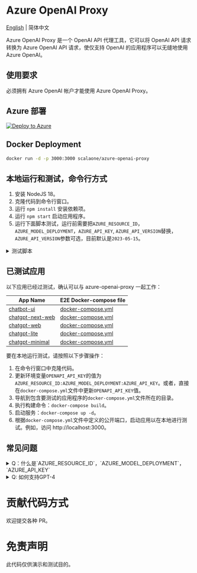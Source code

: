 # Azure OpenAI Proxy

[English](./README.en-US.md) | 简体中文

Azure OpenAI Proxy 是一个 OpenAI API 代理工具，它可以将 OpenAI API 请求转换为 Azure OpenAI API 请求，使仅支持 OpenAI 的应用程序可以无缝地使用 Azure OpenAI。

## 使用要求

必须拥有 Azure OpenAI 帐户才能使用 Azure OpenAI Proxy。

## Azure 部署

[![Deploy to Azure](https://aka.ms/deploytoazurebutton)](https://portal.azure.com/#create/Microsoft.Template/uri/https%3A%2F%2Fraw.githubusercontent.com%2Fscalaone%2Fazure-openai-proxy%2Fmain%2Fdeploy%2Fazure-deploy.json)

## Docker Deployment

```bash
docker run -d -p 3000:3000 scalaone/azure-openai-proxy
```

## 本地运行和测试，命令行方式

1. 安装 NodeJS 18。
2. 克隆代码到命令行窗口。
3. 运行 `npm install` 安装依赖项。
4. 运行 `npm start` 启动应用程序。
5. 运行下面脚本测试，运行前需要把`AZURE_RESOURCE_ID`，`AZURE_MODEL_DEPLOYMENT`，`AZURE_API_KEY`, `AZURE_API_VERSION`替换，`AZURE_API_VERSION`参数可选，目前默认是`2023-05-15`。

<details>
<summary>测试脚本</summary>

```bash
curl -X "POST" "http://localhost:3000/v1/chat/completions" \
-H 'Authorization: AZURE_RESOURCE_ID:AZURE_MODEL_DEPLOYMENT:AZURE_API_KEY:AZURE_API_VERSION' \
-H 'Content-Type: application/json; charset=utf-8' \
-d $'{
  "messages": [
    {
      "role": "system",
      "content": "You are an AI assistant that helps people find information."
    },
    {
      "role": "user",
      "content": "hi."
    }
  ],
  "temperature": 1,
  "model": "gpt-3.5-turbo",
  "stream": false
}'
```

</details>

## 已测试应用

以下应用已经过测试，确认可以与 azure-openai-proxy 一起工作：

| App Name                                                        | E2E Docker-compose file                                         |
| --------------------------------------------------------------- | --------------------------------------------------------------- |
| [chatbot-ui](https://github.com/mckaywrigley/chatbot-ui)        | [docker-compose.yml](./e2e/chatbot-ui/docker-compose.yml)       |
| [chatgpt-next-web](https://github.com/Yidadaa/ChatGPT-Next-Web) | [docker-compose.yml](./e2e/chatgpt-next-web/docker-compose.yml) |
| [chatgpt-web](https://github.com/Chanzhaoyu/chatgpt-web)        | [docker-compose.yml](./e2e/chatgpt-web/docker-compose.yml)      |
| [chatgpt-lite](https://github.com/blrchen/chatgpt-lite)         | [docker-compose.yml](./e2e/chatgpt-lite/docker-compose.yml)     |
| [chatgpt-minimal](https://github.com/blrchen/chatgpt-minimal)   | [docker-compose.yml](./e2e/chatgpt-minimal/docker-compose.yml)  |

要在本地运行测试，请按照以下步骤操作：

1. 在命令行窗口中克隆代码。
2. 更新环境变量`OPENAPI_API_KEY`的值为`AZURE_RESOURCE_ID:AZURE_MODEL_DEPLOYMENT:AZURE_API_KEY`。或者，直接在`docker-compose.yml`文件中更新`OPENAPI_API_KEY`值。
3. 导航到包含要测试的应用程序的`docker-compose.yml`文件所在的目录。
4. 执行构建命令：`docker-compose build`。
5. 启动服务：`docker-compose up -d`。
6. 根据`docker-compose.yml`文件中定义的公开端口，启动应用以在本地进行测试。例如，访问 http://localhost:3000。

## 常见问题

<details>
<summary>Q：什么是`AZURE_RESOURCE_ID`，`AZURE_MODEL_DEPLOYMENT`，`AZURE_API_KEY`</summary>
A: 可以在Azure的管理门户里查找，具体见下图标注

![resource-and-model](./resource-and-model.jpg)

</details>

<details>
<summary>Q: 如何支持GPT-4</summary>
A: 要使用GPT-4，请使用下列格式的key:

`AZURE_RESOURCE_ID:gpt-3.5-turbo|AZURE_MODEL_DEPLOYMENT,gpt-4|AZURE_MODEL_DEPLOYMENT,gpt-4-32k|AZURE_MODEL_DEPLOYMENT:AZURE_API_KEY:AZURE_API_VERSION`

</details>

# 贡献代码方式

欢迎提交各种 PR。

# 免责声明

此代码仅供演示和测试目的。
